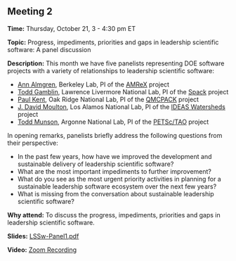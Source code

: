 ## Meeting 2

**Time:** Thursday, October 21, 3 - 4:30 pm ET

**Topic:** Progress, impediments, priorities and gaps in leadership scientific software: A panel discussion

**Description:** This month we have five panelists representing DOE software projects with a variety of relationships to leadership scientific software:
- [Ann Almgren](https://ccse.lbl.gov/people/almgren/), Berkeley Lab, PI of the [AMReX](https://ccse.lbl.gov/AMReX/index.html) project
- [Todd Gamblin](https://people.llnl.gov/gamblin2), Lawrence Livermore National Lab, PI of the [Spack](https://github.com/spack) project
- [Paul Kent](https://web.ornl.gov/~kentpr/), Oak Ridge National Lab, PI of the [QMCPACK](https://qmcpack.org) project
- [J. David Moulton](https://github.com/jd-moulton), Los Alamos National Lab, PI of the [IDEAS Watersheds](https://ideas-productivity.org/ideas-watersheds/ideas-watersheds-team/) project
- [Todd Munson](https://www.mcs.anl.gov/~tmunson/), Argonne National Lab, PI of the [PETSc/TAO](https://petsc.org/) project

In opening remarks, panelists briefly address the following questions from their perspective:
- In the past few years, how have we improved the development and sustainable delivery of leadership scientific software?
- What are the most important impediments to further improvement?
- What do you see as the most urgent priority activities in planning for a sustainable leadership software ecosystem over the next few years?
- What is missing from the conversation about sustainable leadership scientific software?

**Why attend:** To discuss the progress, impediments, priorities and gaps in leadership scientific software.

**Slides:** [LSSw-Panel1.pdf](files/LSSw-Panel1.pdf)

**Video:** [Zoom Recording]()